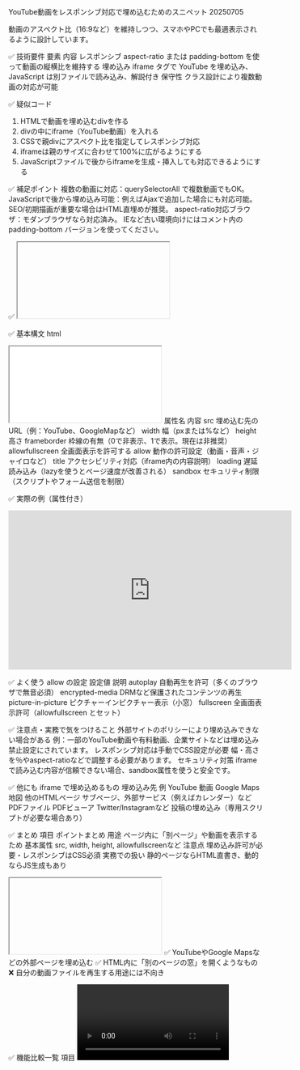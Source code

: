 YouTube動画をレスポンシブ対応で埋め込むためのスニペット 20250705

動画のアスペクト比（16:9など）を維持しつつ、スマホやPCでも最適表示されるように設計しています。

✅ 技術要件
要素	        内容
レスポンシブ	aspect-ratio または padding-bottom を使って動画の縦横比を維持する
埋め込み	    iframe タグで YouTube を埋め込み、JavaScript は別ファイルで読み込み、解説付き
保守性	        クラス設計により複数動画の対応が可能

✅ 疑似コード
1. HTMLで動画を埋め込むdivを作る
2. divの中にiframe（YouTube動画）を入れる
3. CSSで親divにアスペクト比を指定してレスポンシブ対応
4. iframeは親のサイズに合わせて100%に広がるようにする
5. JavaScriptファイルで後からiframeを生成・挿入しても対応できるようにする

✅ 補足ポイント
複数の動画に対応：querySelectorAll で複数動画でもOK。
JavaScriptで後から埋め込み可能：例えばAjaxで追加した場合にも対応可能。
SEO/初期描画が重要な場合はHTML直埋めが推奨。
aspect-ratio対応ブラウザ：モダンブラウザなら対応済み。
IEなど古い環境向けにはコメント内の padding-bottom バージョンを使ってください。



✅ <iframe> タグとは？
iframe（inline frame） は、別のウェブページや動画、地図などを現在のページ内に埋め込むためのHTMLタグです。
簡単に言うと、「ページの中に小さな別ページの窓を開けるタグ」です。

✅ 代表的な使用例
✅ YouTube動画を埋め込む
html
<iframe 
  src="https://www.youtube.com/embed/動画ID" 
  width="560" 
  height="315"
  allowfullscreen>
</iframe>

✅ 基本構文
html
<iframe src="URL" width="横幅" height="高さ" その他の属性></iframe>
属性名	内容
src	                埋め込む先のURL（例：YouTube、GoogleMapなど）
width	            幅（pxまたは%など）
height	            高さ
frameborder	        枠線の有無（0で非表示、1で表示。現在は非推奨）
allowfullscreen	    全画面表示を許可する
allow	            動作の許可設定（動画・音声・ジャイロなど）
title	            アクセシビリティ対応（iframe内の内容説明）
loading	            遅延読み込み（lazyを使うとページ速度が改善される）
sandbox	            セキュリティ制限（スクリプトやフォーム送信を制限）

✅ 実際の例（属性付き）
<iframe
  src="https://www.youtube.com/embed/Px2Xyt2MhsU?start=1331"
  width="560"
  height="315"
  title="YouTube video player"
  frameborder="0"
  allow="accelerometer; autoplay; clipboard-write; encrypted-media; gyroscope; picture-in-picture; web-share"
  allowfullscreen>
</iframe>

✅ よく使う allow の設定
設定値	                    説明
autoplay	            自動再生を許可（多くのブラウザで無音必須）
encrypted-media	        DRMなど保護されたコンテンツの再生
picture-in-picture	    ピクチャーインピクチャー表示（小窓）
fullscreen	            全画面表示許可（allowfullscreen とセット）

✅ 注意点・実務で気をつけること
外部サイトのポリシーにより埋め込みできない場合がある
例：一部のYouTube動画や有料動画、企業サイトなどは埋め込み禁止設定にされています。
レスポンシブ対応は手動でCSS設定が必要
幅・高さを％やaspect-ratioなどで調整する必要があります。
セキュリティ対策
iframeで読み込む内容が信頼できない場合、sandbox属性を使うと安全です。

✅ 他にも iframe で埋め込めるもの
埋め込み先	             例
YouTube	                動画
Google Maps	            地図
他のHTMLページ	        サブページ、外部サービス（例えばカレンダー）など
PDFファイル	            PDFビューア
Twitter/Instagramなど	投稿の埋め込み（専用スクリプトが必要な場合あり）

✅ まとめ
項目	        ポイントまとめ
用途	        ページ内に「別ページ」や動画を表示するため
基本属性	     src, width, height, allowfullscreenなど
注意点	        埋め込み許可が必要・レスポンシブはCSS必須
実務での扱い	 静的ページならHTML直書き、動的ならJS生成もあり

<iframe> タグと <video> タグは全く用途が異なるタグです。

✅違い:
タグ	    主な目的
<video>	    自分の用意した動画ファイルを再生する
<iframe>	他サイトのコンテンツ（YouTubeなど）を埋め込む

✅ それぞれの使い方と違い
✅ <video> タグの使い方（ローカル動画）
html
<video controls width="640" height="360">
  <source src="movie.mp4" type="video/mp4">
  ブラウザが video タグに対応していません。
</video>
✅ ファイル形式は .mp4, .webm, .ogg など
✅ 動画ファイルは 自分のサーバー上にある必要あり
❌ YouTubeなどの外部サービスのURLは使えない

✅ <iframe> タグの使い方（YouTubeなど外部コンテンツ）
html
<iframe 
  src="https://www.youtube.com/embed/動画ID" 
  width="640" height="360"
  allowfullscreen>
</iframe>
✅ YouTubeやGoogle Mapsなどの外部ページを埋め込む
✅ HTML内に「別のページの窓」を開くようなもの
❌ 自分の動画ファイルを再生する用途には不向き

✅ 機能比較一覧
項目	                       <video> タグ	<iframe> タグ
再生対象	                  自分の動画ファイル	            外部サイトの動画・Webページ
使用例	                      movie.mp4, movie.webmなど	    YouTube、Google Maps、他のWebページ
サーバーに置く必要	           ✅ 必要（動画ファイルを持つ）  ❌ 不要（YouTubeなどがホスト）
スタイルやコントロール制御	    ✅ 細かく制御可能（JS・CSS）  ❌ iframeの中身は基本制御できない
再生の自由度（速度・音量など）	✅ フルコントロール可能	      ❌ 外部サービスの仕様に依存
埋め込みの簡単さ	           ◯ 自分のサーバーにあれば簡単	  ◎ YouTubeなどからタグをコピーするだけ

✅ 実務での使い分け
シーン	                        推奨タグ	        理由
自社製品の紹介動画を載せたい	<video>	        自分のサーバー上のファイルだから
YouTubeの動画を埋め込みたい	   <iframe>	       YouTubeが提供する正式な埋め込み方法だから
Googleマップを載せたい	       <iframe>	       マップはiframeでしか埋め込めない
オリジナル動画を自動再生させたい <video>	    属性やJavaScriptで細かく制御できる

✅ まとめ（覚え方）
🔹 <video> = 自分の動画を見せる
🔹 <iframe> = 他人のサービスを借りて埋め込む